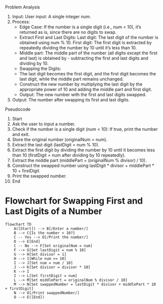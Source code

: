 Problem Analysis 
1. Input:
    User input: A single integer num.
2. Process:
    - Edge Case: If the number is a single digit (i.e., num < 10), it’s returned as is, since there are no digits to swap.
    - Extract First and Last Digits:
        Last digit: The last digit of the number is obtained using num % 10.
        First digit: The first digit is extracted by repeatedly dividing the number by 10 until it’s less than 10.
    - Middle part: The middle part of the number (all digits except the first and last) is obtained by - subtracting the first and last digits and dividing by 10.
    - Swapping the Digits:
    - The last digit becomes the first digit, and the first digit becomes the last digit, while the middle part remains unchanged.
    - Construct the new number by multiplying the last digit by the appropriate power of 10 and adding the middle part and first digit.
    - Output: The new number with the first and last digits swapped.
3. Output:
    The number after swapping its first and last digits.

Pseudocode
1. Start 
2. Ask the user to input a number.
3. Check if the number is a single digit (num < 10):
     If true, print the number and exit.
4. Store the original number (originalNum = num).
5. Extract the last digit (lastDigit = num % 10).
6. Extract the first digit by dividing the number by 10 until it becomes less than 10 (firstDigit = num after dividing by 10 repeatedly).
7. Extract the middle part (middlePart = (originalNum % divisor) / 10).
8. Construct the swapped number using lastDigit * divisor + middlePart * 10 + firstDigit.
9. Print the swapped number.
10. End

# Flowchart for Swapping First and Last Digits of a Number

```mermaid
flowchart TD
    A([Start]) --> B[/Enter a number/]
    B --> C{Is the number < 10?}
    C -- Yes --> D[/Print the number/]
    D --> E[End]
    C -- No --> F[Set originalNum = num]
    F --> G[Set lastDigit = num % 10]
    G --> H[Set divisor = 1]
    H --> I[While num >= 10]
    I --> J[Set num = num / 10]
    J --> K[Set divisor = divisor * 10]
    K --> I
    I --> L[Set firstDigit = num]
    L --> M[Set middlePart = originalNum % divisor / 10]
    M --> N[Set swappedNumber = lastDigit * divisor + middlePart * 10 + firstDigit]
    N --> O[/Print swappedNumber/]
    O --> E([End])
```
```
